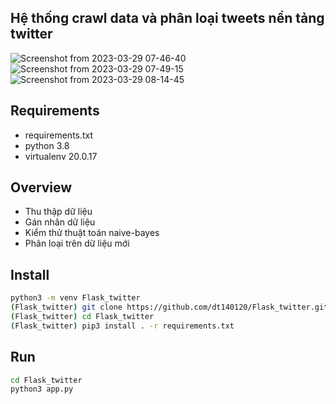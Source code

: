 ## Hệ thống crawl data và phân loại tweets nền tảng twitter

![Screenshot from 2023-03-29 07-46-40](https://user-images.githubusercontent.com/79502986/228400220-23f545e0-a1d5-49c6-b34a-fa207cd30018.png)
![Screenshot from 2023-03-29 07-49-15](https://user-images.githubusercontent.com/79502986/228400245-8befdb8e-d51d-426c-83a1-4be07bd9c684.png)
![Screenshot from 2023-03-29 08-14-45](https://user-images.githubusercontent.com/79502986/228401310-4de29c85-0948-4657-9b53-8788a13bc883.png)

## Requirements
- requirements.txt
- python 3.8
- virtualenv 20.0.17

## Overview
- Thu thập dữ liệu
- Gán nhãn dữ liệu
- Kiểm thử thuật toán naive-bayes
- Phân loại trên dữ liệu mới

## Install
```bash
python3 -m venv Flask_twitter
(Flask_twitter) git clone https://github.com/dt140120/Flask_twitter.git
(Flask_twitter) cd Flask_twitter
(Flask_twitter) pip3 install . -r requirements.txt
```

## Run
```bash
cd Flask_twitter
python3 app.py
```

